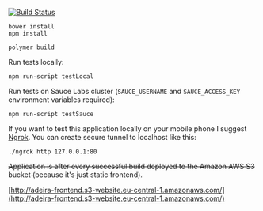 [![Build Status](https://travis-ci.org/adeira/connector-frontend.svg?branch=master)](https://travis-ci.org/adeira/connector-frontend)

```
bower install
npm install

polymer build
```

Run tests locally:
```
npm run-script testLocal
```

Run tests on Sauce Labs cluster (`SAUCE_USERNAME` and `SAUCE_ACCESS_KEY` environment variables required):
```
npm run-script testSauce
```

If you want to test this application locally on your mobile phone I suggest [Ngrok](https://ngrok.com/). You can create secure tunnel to localhost like this:
```
./ngrok http 127.0.0.1:80
```

~~Application is after every successful build deployed to the Amazon AWS S3 bucket (because it's just static frontend).~~

[http://adeira-frontend.s3-website.eu-central-1.amazonaws.com/](http://adeira-frontend.s3-website.eu-central-1.amazonaws.com/)
